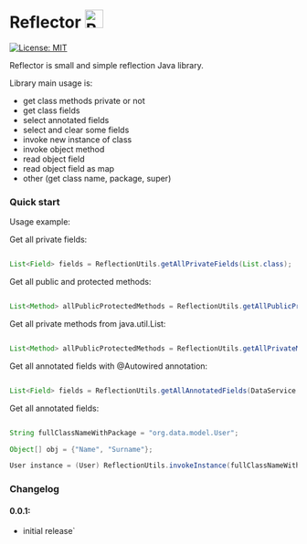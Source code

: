 # Reflector <img src="https://www.svgrepo.com/show/144446/mirror-horizontally.svg" height="32px" alt="Reflector" />

[![License: MIT](https://img.shields.io/badge/License-MIT-yellow.svg)](https://opensource.org/licenses/MIT)

Reflector is small and simple reflection Java library.

Library main usage is:
- get class methods private or not
- get class fields
- select annotated fields
- select and clear some fields
- invoke new instance of class
- invoke object method
- read object field
- read object field as map
- other (get class name, package, super)


### Quick start


Usage example:

Get all private fields:

```java

List<Field> fields = ReflectionUtils.getAllPrivateFields(List.class);

```
Get all public and protected methods:

```java

List<Method> allPublicProtectedMethods = ReflectionUtils.getAllPublicProtectedMethods(List.class);

```
Get all private methods from java.util.List:

```java

List<Method> allPublicProtectedMethods = ReflectionUtils.getAllPrivateMethods(List.class);

```

Get all annotated fields with @Autowired annotation:

```java

List<Field> fields = ReflectionUtils.getAllAnnotatedFields(DataService.class, Autowired.class);

```

Get all annotated fields:

```java

String fullClassNameWithPackage = "org.data.model.User";

Object[] obj = {"Name", "Surname"};

User instance = (User) ReflectionUtils.invokeInstance(fullClassNameWithPackage, obj);

```


### Changelog

#### 0.0.1:
- initial release`